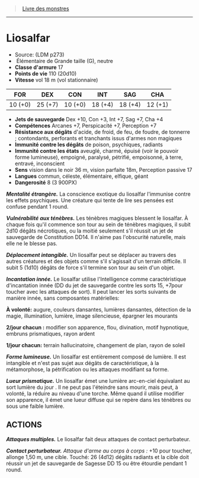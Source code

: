 ﻿> [Livre des monstres](tome_of_beasts.md)

---

# Liosalfar

- Source: (LDM p273)
-  Élémentaire de Grande taille (G), neutre
- **Classe d'armure** 17
- **Points de vie** 110 (20d10)
- **Vitesse** vol 18 m (vol stationnaire)

|FOR|DEX|CON|INT|SAG|CHA|
|---|---|---|---|---|---|
|10 (+0)|25 (+7)|10 (+0)|18 (+4)|18 (+4)|12 (+1)|

- **Jets de sauvegarde** Dex +10, Con +3, Int +7, Sag +7, Cha +4
- **Compétences** Arcanes +7, Perspicacité +7, Perception +7
- **Résistance aux dégâts** d'acide, de froid, de feu, de foudre, de tonnerre ; contondants, perforants et tranchants issus d'armes non magiques
- **Immunité contre les dégâts** de poison, psychiques, radiants
- **Immunité contre les états** aveuglé, charmé, épuisé (voir le pouvoir forme lumineuse), empoigné, paralysé, pétrifié, empoisonné, à terre, entravé, inconscient
- **Sens** vision dans le noir 36 m, vision parfaite 18m, Perception passive 17
- **Langues** commun, céleste, élémentaire, elfique, géant
- **Dangerosité** 8 (3 900PX)

**_Mentalité étrangère._** La conscience exotique du liosalfar l'immunise contre les effets psychiques. Une créature qui tente de lire ses pensées est confuse pendant 1 round.

**_Vulnérabilité aux ténèbres._** Les ténèbres magiques blessent le liosalfar. À chaque fois qu'il commence son tour au sein de ténèbres magiques, il subit 2d10 dégâts nécrotiques, ou la moitié seulement s'il réussit un jet de sauvegarde de Constitution DD14. Il n'aime pas l'obscurité naturelle, mais elle ne le blesse pas.

**_Déplacement intangible._** Un liosalfar peut se déplacer au travers des autres créatures et des objets comme s'il s'agissait d'un terrain difficile. Il subit 5 (1d10) dégâts de force s'il termine son tour au sein d'un objet.

**_Incantation innée._** Le liosalfar utilise l'Intelligence comme caractéristique d'incantation innée (DD du jet de sauvegarde contre les sorts 15, +7pour toucher avec les attaques de sort). Il peut lancer les sorts suivants de manière innée, sans composantes matérielles:

**À volonté:** augure, couleurs dansantes, lumières dansantes, détection de la magie, illumination, lumière, image silencieuse, épargner les mourants

**2/jour chacun :** modifier son apparence, flou, divination, motif hypnotique, embruns prismatiques, rayon ardent

**1/jour chacun:** terrain hallucinatoire, changement de plan, rayon de soleil

**_Forme lumineuse._** Un liosalfar est entièrement composé de lumière. Il est intangible et n'est pas sujet aux dégâts de caractéristique, à la métamorphose, la pétrification ou les attaques modifiant sa forme.

**_Lueur prismatique._** Un liosalfar émet une lumière arc-en-ciel équivalant au sort lumière du jour . Il ne peut pas l'éteindre sans mourir, mais peut, à volonté, la réduire au niveau d'une torche. Même quand il utilise modifier son apparence, il émet une lueur diffuse qui se repère dans les ténèbres ou sous une faible lumière.

## ACTIONS

**_Attaques multiples._** Le liosalfar fait deux attaques de contact perturbateur.

**_Contact perturbateur._** _Attaque d'arme au corps à corps :_ +10 pour toucher, allonge 1,50 m, une cible. Touché: 26 (4d12) dégâts radiants et la cible doit réussir un jet de sauvegarde de Sagesse DD 15 ou être étourdie pendant 1 round.

